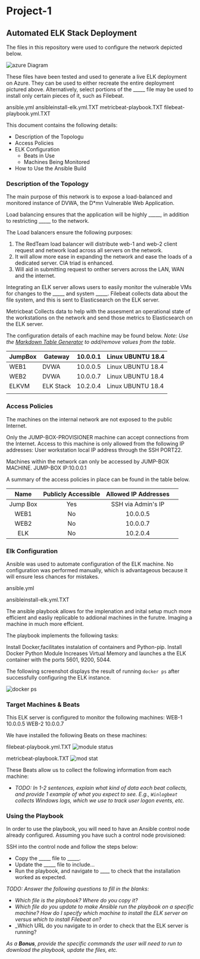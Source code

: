 # Project-1
## Automated ELK Stack Deployment

The files in this repository were used to configure the network depicted below.


![azure Diagram](https://user-images.githubusercontent.com/97639303/177405772-d17cc354-5f98-43e9-a88e-8f71d202b874.jpg)

These files have been tested and used to generate a live ELK deployment on Azure. They can be used to either recreate the entire deployment pictured above. Alternatively, select portions of the _____ file may be used to install only certain pieces of it, such as Filebeat.

 ansible.yml
ansibleinstall-elk.yml.TXT
metricbeat-playbook.TXT
filebeat-playbook.yml.TXT

This document contains the following details:
- Description of the Topologu
- Access Policies
- ELK Configuration
  - Beats in Use
  - Machines Being Monitored
- How to Use the Ansible Build


### Description of the Topology

The main purpose of this network is to expose a load-balanced and monitored instance of DVWA, the D*mn Vulnerable Web Application.

Load balancing ensures that the application will be highly _____, in addition to restricting _____ to the network.

The Load balancers ensure the following purposes:
1. The RedTeam load balancer will distribute web-1 and web-2 client request and network load across all servers on the network. 
2. It will allow more ease in expanding the network and ease the loads of a dedicated server. CIA triad is enhanced.
3. Will aid in submitting request to onther servers across the LAN, WAN and the internet.

Integrating an ELK server allows users to easily monitor the vulnerable VMs for changes to the _____ and system _____.
Filebeat collects data about the file system, and this is sent to Elasticsearch on the ELK server.

Metricbeat Collects data to help with the assesment an operational state of the workstations on the network and send those metrics to Elasticsearch on the ELK server. 

The configuration details of each machine may be found below.
_Note: Use the [Markdown Table Generator](http://www.tablesgenerator.com/markdown_tables) to add/remove values from the table_.

| JumpBox | Gateway   | 10.0.0.1 | Linux UBUNTU 18.4 |
|---------|-----------|----------|-------------------|
| WEB1    | DVWA      | 10.0.0.5 | Linux UBUNTU 18.4 |
| WEB2    | DVWA      | 10.0.0.7 | Linux UBUNTU 18.4 |
| ELKVM   | ELK Stack | 10.2.0.4 | Linux UBUNTU 18.4 |
|         |           |          |                   |

### Access Policies

The machines on the internal network are not exposed to the public Internet. 

Only the JUMP-BOX-PROVISIONER machine can accept connections from the Internet. Access to this machine is only allowed from the following IP addresses:
User workstation local IP address through the SSH PORT22.

Machines within the network can only be accessed by JUMP-BOX MACHINE.
JUMP-BOX IP:10.0.0.1

A summary of the access policies in place can be found in the table below.

|   Name   | Publicly Accessible | Allowed IP Addresses |   |
|:--------:|:-------------------:|:--------------------:|---|
| Jump Box | Yes                 | SSH via Admin's IP   |   |
| WEB1     | No                  | 10.0.0.5             |   |
| WEB2     | No                  | 10.0.0.7             |   |
| ELK      | No                  | 10.2.0.4             |   |

### Elk Configuration

Ansible was used to automate configuration of the ELK machine. No configuration was performed manually, which is advantageous because it will ensure less chances for mistakes.

ansible.yml

ansibleinstall-elk.yml.TXT

The ansible playbook allows for the implenation and inital setup much more efficient and easliy replicable to addional machines in the furutre. Imaging a machine in much more effcient. 

The playbook implements the following tasks:

Install Docker,facilitates instalation of containers and Python-pip. Install Docker Python Module Increases Virtual Memory and launches a the ELK container with the ports 5601, 9200, 5044.

The following screenshot displays the result of running `docker ps` after successfully configuring the ELK instance.

![docker ps](https://user-images.githubusercontent.com/97639303/177424896-2810fe77-60fa-40b9-a486-9ad46beb3a04.jpg)



### Target Machines & Beats
This ELK server is configured to monitor the following machines:
WEB-1 10.0.0.5
WEB-2 10.0.0.7

We have installed the following Beats on these machines:

filebeat-playbook.yml.TXT
![module status](https://user-images.githubusercontent.com/97639303/177425478-c42bc32d-ae7e-48c5-bbcc-45a776096e8e.jpg)

metricbeat-playbook.TXT
![mod stat](https://user-images.githubusercontent.com/97639303/177425623-933b19cd-7b9c-4026-8db4-bbcadf16bfaf.jpg)

These Beats allow us to collect the following information from each machine:
- _TODO: In 1-2 sentences, explain what kind of data each beat collects, and provide 1 example of what you expect to see. E.g., `Winlogbeat` collects Windows logs, which we use to track user logon events, etc._

### Using the Playbook
In order to use the playbook, you will need to have an Ansible control node already configured. Assuming you have such a control node provisioned: 

SSH into the control node and follow the steps below:
- Copy the _____ file to _____.
- Update the _____ file to include...
- Run the playbook, and navigate to ____ to check that the installation worked as expected.

_TODO: Answer the following questions to fill in the blanks:_
- _Which file is the playbook? Where do you copy it?_
- _Which file do you update to make Ansible run the playbook on a specific machine? How do I specify which machine to install the ELK server on versus which to install Filebeat on?_
- _Which URL do you navigate to in order to check that the ELK server is running?

_As a **Bonus**, provide the specific commands the user will need to run to download the playbook, update the files, etc._
